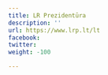 ```yaml
---
title: LR Prezidentūra
description: ''
url: https://www.lrp.lt/lt
facebook: 
twitter: 
weight: -100

---
```

